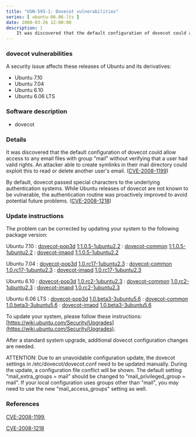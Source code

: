 ```yaml
---
title: "USN-593-1: Dovecot vulnerabilities"
series: [ ubuntu-06.06-lts ]
date: 2008-03-26 12:00:00
description: |
    It was discovered that the default configuration of dovecot could allow access to any email files with group &quot;mail&quot; without verifying that a user had valid rights.  An attacker able to create symlinks in their mail directory could exploit this to read or delete another user&#39;s email. ([CVE-2008-1199](http://people.ubuntu.com/~ubuntu-security/cve/CVE-2008-1199))
--- 
```

 
### dovecot vulnerabilities

A security issue affects these releases of Ubuntu and its derivatives:

* Ubuntu 7.10
* Ubuntu 7.04
* Ubuntu 6.10
* Ubuntu 6.06 LTS

### Software description

* dovecot 

### Details

It was discovered that the default configuration of dovecot could allow access to any email files with group &quot;mail&quot; without verifying that a user had valid rights. An attacker able to create symlinks in their mail directory could exploit this to read or delete another user&#39;s email. ([CVE-2008-1199](http://people.ubuntu.com/~ubuntu-security/cve/CVE-2008-1199))

By default, dovecot passed special characters to the underlying authentication systems. While Ubuntu releases of dovecot are not known to be vulnerable, the authentication routine was proactively improved to avoid potential future problems. ([CVE-2008-1218](http://people.ubuntu.com/~ubuntu-security/cve/CVE-2008-1218)) 

### Update instructions

The problem can be corrected by updating your system to the following package version:

Ubuntu 7.10
 : [dovecot-pop3d](https://launchpad.net/ubuntu/+source/dovecot) <span> [1:1.0.5-1ubuntu2.2](https://launchpad.net/ubuntu/+source/dovecot/1:1.0.5-1ubuntu2.2) </span> 
 : [dovecot-common](https://launchpad.net/ubuntu/+source/dovecot) <span> [1:1.0.5-1ubuntu2.2](https://launchpad.net/ubuntu/+source/dovecot/1:1.0.5-1ubuntu2.2) </span> 
 : [dovecot-imapd](https://launchpad.net/ubuntu/+source/dovecot) <span> [1:1.0.5-1ubuntu2.2](https://launchpad.net/ubuntu/+source/dovecot/1:1.0.5-1ubuntu2.2) </span> 

Ubuntu 7.04
 : [dovecot-pop3d](https://launchpad.net/ubuntu/+source/dovecot) <span> [1.0.rc17-1ubuntu2.3](https://launchpad.net/ubuntu/+source/dovecot/1.0.rc17-1ubuntu2.3) </span> 
 : [dovecot-common](https://launchpad.net/ubuntu/+source/dovecot) <span> [1.0.rc17-1ubuntu2.3](https://launchpad.net/ubuntu/+source/dovecot/1.0.rc17-1ubuntu2.3) </span> 
 : [dovecot-imapd](https://launchpad.net/ubuntu/+source/dovecot) <span> [1.0.rc17-1ubuntu2.3](https://launchpad.net/ubuntu/+source/dovecot/1.0.rc17-1ubuntu2.3) </span> 

Ubuntu 6.10
 : [dovecot-pop3d](https://launchpad.net/ubuntu/+source/dovecot) <span> [1.0.rc2-1ubuntu2.3](https://launchpad.net/ubuntu/+source/dovecot/1.0.rc2-1ubuntu2.3) </span> 
 : [dovecot-common](https://launchpad.net/ubuntu/+source/dovecot) <span> [1.0.rc2-1ubuntu2.3](https://launchpad.net/ubuntu/+source/dovecot/1.0.rc2-1ubuntu2.3) </span> 
 : [dovecot-imapd](https://launchpad.net/ubuntu/+source/dovecot) <span> [1.0.rc2-1ubuntu2.3](https://launchpad.net/ubuntu/+source/dovecot/1.0.rc2-1ubuntu2.3) </span> 

Ubuntu 6.06 LTS
 : [dovecot-pop3d](https://launchpad.net/ubuntu/+source/dovecot) <span> [1.0.beta3-3ubuntu5.6](https://launchpad.net/ubuntu/+source/dovecot/1.0.beta3-3ubuntu5.6) </span> 
 : [dovecot-common](https://launchpad.net/ubuntu/+source/dovecot) <span> [1.0.beta3-3ubuntu5.6](https://launchpad.net/ubuntu/+source/dovecot/1.0.beta3-3ubuntu5.6) </span> 
 : [dovecot-imapd](https://launchpad.net/ubuntu/+source/dovecot) <span> [1.0.beta3-3ubuntu5.6](https://launchpad.net/ubuntu/+source/dovecot/1.0.beta3-3ubuntu5.6) </span> 

To update your system, please follow these instructions: [https://wiki.ubuntu.com/Security/Upgrades](https://wiki.ubuntu.com/Security/Upgrades).

After a standard system upgrade, additional dovecot configuration changes are needed.

ATTENTION: Due to an unavoidable configuration update, the dovecot settings in /etc/dovecot/dovecot.conf need to be updated manually. During the update, a configuration file conflict will be shown. The default setting &quot;mail_extra_groups = mail&quot; should be changed to &quot;mail_privileged_group = mail&quot;. If your local configuration uses groups other than &quot;mail&quot;, you may need to use the new &quot;mail_access_groups&quot; setting as well. 

### References

 [CVE-2008-1199](http://people.ubuntu.com/~ubuntu-security/cve/CVE-2008-1199), 

 [CVE-2008-1218](http://people.ubuntu.com/~ubuntu-security/cve/CVE-2008-1218)
 
